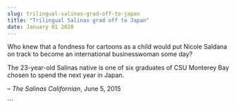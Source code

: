 ```yaml
---
slug: trilingual-salinas-grad-off-to-japan
title: "Trilingual Salinas grad off to Japan"
date: January 01 2020
---
```


 
<p>
  Who knew that a fondness for cartoons as a child would put Nicole Saldana on
  track to become an international businesswoman some day?
</p>
<p>
  The 23&#45;year&#45;old Salinas native is one of six graduates of CSU Monterey
  Bay chosen to spend the next year in Japan.
</p>
<p>– <em>The Salinas Californian</em>, June 5, 2015</p>
```
